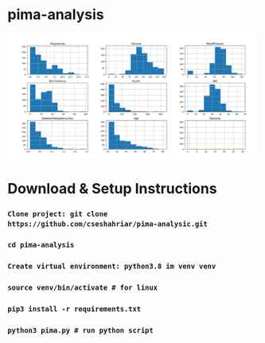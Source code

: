 # pima-analysis

![DEMO](https://github.com/cseshahriar/pima-analysic/blob/main/test_accuracy_result.png)


# Download & Setup Instructions
### `Clone project: git clone https://github.com/cseshahriar/pima-analysic.git`
### `cd pima-analysis`
### `Create virtual environment: python3.8 im venv venv`
### `source venv/bin/activate # for linux`
### `pip3 install -r requirements.txt`
### `python3 pima.py # run python script`